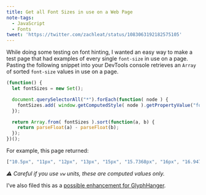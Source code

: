 ```yaml
---
title: Get all Font Sizes in use on a Web Page
note-tags:
  - JavaScript
  - Fonts
tweet: 'https://twitter.com/zachleat/status/1083063192182575105'
---
```

While doing some testing on font hinting, I wanted an easy way to make a test page that had examples of every single `font-size` in use on a page. Pasting the following snippet into your DevTools console retrieves an `Array` of sorted `font-size` values in use on a page.

```js
(function() {
  let fontSizes = new Set();

  document.querySelectorAll("*").forEach(function( node ) {
    fontSizes.add( window.getComputedStyle( node ).getPropertyValue("font-size") );
  });

  return Array.from( fontSizes ).sort(function(a, b) {
    return parseFloat(a) - parseFloat(b);
  });
})();
```

For example, this page returned:

```js
["10.5px", "11px", "12px", "13px", "15px", "15.7368px", "16px", "16.9474px", "18.6875px", "19.2px", "21.7895px", "22.4px", "23px", "100.35px"]
```

_⚠️ Careful if you use `vw` units, these are computed values only._

I’ve also filed this as a [possible enhancement for GlyphHanger](https://github.com/filamentgroup/glyphhanger/issues/62).
